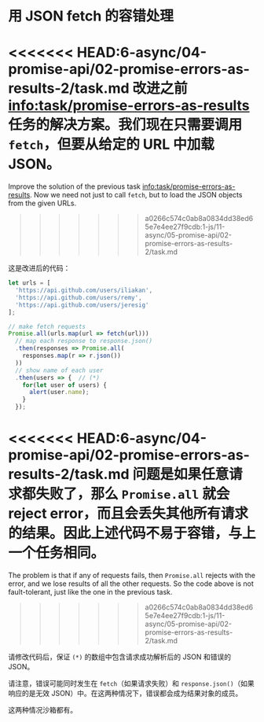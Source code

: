 # 用 JSON fetch 的容错处理

<<<<<<< HEAD:6-async/04-promise-api/02-promise-errors-as-results-2/task.md
改进之前 <info:task/promise-errors-as-results> 任务的解决方案。我们现在只需要调用 `fetch`，但要从给定的 URL 中加载 JSON。
=======
Improve the solution of the previous task <info:task/promise-errors-as-results>. Now we need not just to call `fetch`, but to load the JSON objects from the given URLs.
>>>>>>> a0266c574c0ab8a0834dd38ed65e7e4ee27f9cdb:1-js/11-async/05-promise-api/02-promise-errors-as-results-2/task.md

这是改进后的代码：

```js run
let urls = [
  'https://api.github.com/users/iliakan',
  'https://api.github.com/users/remy',
  'https://api.github.com/users/jeresig'
];

// make fetch requests
Promise.all(urls.map(url => fetch(url)))
  // map each response to response.json()
  .then(responses => Promise.all(
    responses.map(r => r.json())
  ))
  // show name of each user
  .then(users => {  // (*)
    for(let user of users) {
      alert(user.name);
    }
  });
```

<<<<<<< HEAD:6-async/04-promise-api/02-promise-errors-as-results-2/task.md
问题是如果任意请求都失败了，那么 `Promise.all` 就会 reject error，而且会丢失其他所有请求的结果。因此上述代码不易于容错，与上一个任务相同。
=======
The problem is that if any of requests fails, then `Promise.all` rejects with the error, and we lose results of all the other requests. So the code above is not fault-tolerant, just like the one in the previous task.
>>>>>>> a0266c574c0ab8a0834dd38ed65e7e4ee27f9cdb:1-js/11-async/05-promise-api/02-promise-errors-as-results-2/task.md

请修改代码后，保证 `(*)` 的数组中包含请求成功解析后的 JSON 和错误的 JSON。

请注意，错误可能同时发生在 `fetch`（如果请求失败）和 `response.json()`（如果响应的是无效 JSON）中。在这两种情况下，错误都会成为结果对象的成员。

这两种情况沙箱都有。
